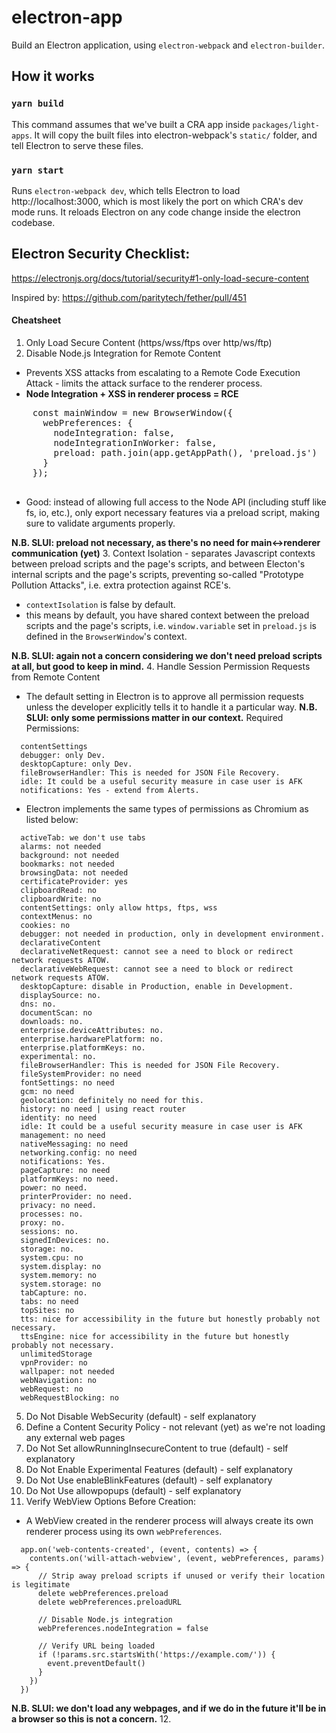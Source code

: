# electron-app

Build an Electron application, using `electron-webpack` and `electron-builder`.

## How it works

### `yarn build`

This command assumes that we've built a CRA app inside `packages/light-apps`. It will copy the built files into electron-webpack's `static/` folder, and tell Electron to serve these files.

### `yarn start`

Runs `electron-webpack dev`, which tells Electron to load http://localhost:3000, which is most likely the port on which CRA's dev mode runs. It reloads Electron on any code change inside the electron codebase.

## Electron Security Checklist:
https://electronjs.org/docs/tutorial/security#1-only-load-secure-content

Inspired by: https://github.com/paritytech/fether/pull/451

#### Cheatsheet
1. Only Load Secure Content (https/wss/ftps over http/ws/ftp)
2. Disable Node.js Integration for Remote Content
  * Prevents XSS attacks from escalating to a Remote Code Execution Attack - limits the attack surface to the renderer process.
  * **Node Integration + XSS in renderer process = RCE**
  <pre>
    const mainWindow = new BrowserWindow({
      webPreferences: {
        nodeIntegration: false,
        nodeIntegrationInWorker: false,
        preload: path.join(app.getAppPath(), 'preload.js')
      }
    });
  </pre>
  * Good: instead of allowing full access to the Node API (including stuff like fs, io, etc.), only export necessary features via a preload script, making sure to validate arguments properly.

  **N.B. SLUI: preload not necessary, as there's no need for main<->renderer communication (yet)**
3. Context Isolation - separates Javascript contexts between preload scripts and the page's scripts, and between Electon's internal scripts and the page's scripts, preventing so-called "Prototype Pollution Attacks", i.e. extra protection against RCE's.
  * `contextIsolation` is false by default.
  * this means by default, you have shared context between the preload scripts and the page's scripts, i.e. `window.variable` set in `preload.js` is defined in the `BrowserWindow`'s context.

  **N.B. SLUI: again not a concern considering we don't need preload scripts at all, but good to keep in mind.**
4. Handle Session Permission Requests from Remote Content
  * The default setting in Electron is to approve all permission requests unless the developer explicitly tells it to handle it a particular way.
  **N.B. SLUI: only some permissions matter in our context.**
  Required Permissions:
  ```
    contentSettings
    debugger: only Dev.
    desktopCapture: only Dev.
    fileBrowserHandler: This is needed for JSON File Recovery.
    idle: It could be a useful security measure in case user is AFK
    notifications: Yes - extend from Alerts.
  ```

  * Electron implements the same types of permissions as Chromium as listed below:
  ```
    activeTab: we don't use tabs
    alarms: not needed
    background: not needed
    bookmarks: not needed
    browsingData: not needed
    certificateProvider: yes
    clipboardRead: no
    clipboardWrite: no
    contentSettings: only allow https, ftps, wss
    contextMenus: no
    cookies: no
    debugger: not needed in production, only in development environment.
    declarativeContent
    declarativeNetRequest: cannot see a need to block or redirect network requests ATOW.
    declarativeWebRequest: cannot see a need to block or redirect network requests ATOW.
    desktopCapture: disable in Production, enable in Development.
    displaySource: no.
    dns: no.
    documentScan: no
    downloads: no.
    enterprise.deviceAttributes: no.
    enterprise.hardwarePlatform: no.
    enterprise.platformKeys: no.
    experimental: no.
    fileBrowserHandler: This is needed for JSON File Recovery.
    fileSystemProvider: no need
    fontSettings: no need
    gcm: no need
    geolocation: definitely no need for this.
    history: no need | using react router
    identity: no need
    idle: It could be a useful security measure in case user is AFK
    management: no need
    nativeMessaging: no need
    networking.config: no need
    notifications: Yes.
    pageCapture: no need
    platformKeys: no need.
    power: no need.
    printerProvider: no need.
    privacy: no need.
    processes: no.
    proxy: no.
    sessions: no.
    signedInDevices: no.
    storage: no.
    system.cpu: no
    system.display: no
    system.memory: no
    system.storage: no
    tabCapture: no.
    tabs: no need
    topSites: no
    tts: nice for accessibility in the future but honestly probably not necessary.
    ttsEngine: nice for accessibility in the future but honestly probably not necessary.
    unlimitedStorage
    vpnProvider: no
    wallpaper: not needed
    webNavigation: no
    webRequest: no
    webRequestBlocking: no
  ```
5. Do Not Disable WebSecurity (default) - self explanatory
6. Define a Content Security Policy - not relevant (yet) as we're not loading any external web pages
7. Do Not Set allowRunningInsecureContent to true (default) - self explanatory
8. Do Not Enable Experimental Features (default) - self explanatory
9. Do Not Use enableBlinkFeatures (default) - self explanatory
10. Do Not Use allowpopups (default) - self explanatory
11. Verify WebView Options Before Creation:
  * A WebView created in the renderer process will always create its own renderer process using its own `webPreferences`.
  ```
    app.on('web-contents-created', (event, contents) => {
      contents.on('will-attach-webview', (event, webPreferences, params) => {
        // Strip away preload scripts if unused or verify their location is legitimate
        delete webPreferences.preload
        delete webPreferences.preloadURL

        // Disable Node.js integration
        webPreferences.nodeIntegration = false

        // Verify URL being loaded
        if (!params.src.startsWith('https://example.com/')) {
          event.preventDefault()
        }
      })
    })
  ```
  **N.B. SLUI: we don't load any webpages, and if we do in the future it'll be in a browser so this is not a concern.**
12. 
